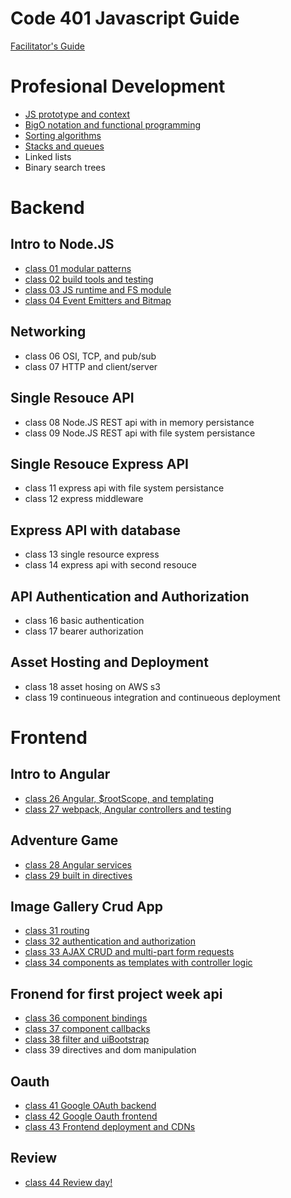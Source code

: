 Code 401 Javascript Guide
======

[Facilitator's Guide](https://docs.google.com/document/d/1vmgu4wUU_2G90kpVUpz2mdelIwjJk9cNXsZMVQl43FQ/edit#heading=h.1j8q9kkvjvmu)

# Profesional Development
* [JS prototype and context](./profesional-development/pd-01-prototype-and-context)
* [BigO notation and functional programming](./profesional-development/pd-02-bigo-and-functional)
* [Sorting algorithms](./profesional-development/pd-03-sorting-algorithms)
* [Stacks and queues](./profesional-development/pd-04-stacks-queues)
* Linked lists
* Binary search trees

# Backend
## Intro to Node.JS
* [class 01 modular patterns](./backend/class-01-modular-patterns)
* [class 02 build tools and testing](./backend/class-02-tools-errors-val-vs-ref)
* [class 03 JS runtime and FS module](./backend/class-03-js-runtime-and-fs-module)
* [class 04 Event Emitters and Bitmap](./backend/class-04-eventemitter-promise-bitmap)

## Networking
* class 06 OSI, TCP, and pub/sub
* class 07 HTTP and client/server

## Single Resouce API
* class 08 Node.JS REST api with in memory persistance
* class 09 Node.JS REST api with file system persistance

## Single Resouce Express API
* class 11 express api with file system persistance
* class 12 express middleware

## Express API with database
* class 13 single resource express
* class 14 express api with second resouce

## API Authentication and Authorization
* class 16 basic authentication
* class 17 bearer authorization

## Asset Hosting and Deployment
* class 18 asset hosing on AWS s3
* class 19 continueous integration and continueous deployment

# Frontend

## Intro to Angular
* [class 26 Angular, $rootScope, and templating](./frontend/class-26-angular-intro)
* [class 27 webpack, Angular controllers and testing](./frontend/class-27-webpack-controllers-testing)

## Adventure Game
* [class 28 Angular services](./frontend/class-28-services)
* [class 29 built in directives](./frontend/class-29-angular-directives)

## Image Gallery Crud App
* [class 31 routing](./frontend/class-31-angular-routing)
* [class 32 authentication and authorization](./frontend/class-32-client-basic-auth)
* [class 33 AJAX CRUD and multi-part form requests](./frontend/class-33-AJAX-crud-and-image-upload)
* [class 34 components as templates with controller logic](./frontend/class-34-template-components)

## Fronend for first project week api
* [class 36 component bindings](./frontend/class-36-component-bindings)
* [class 37 component callbacks](./frontend/class-37-component-callbacks)
* [class 38 filter and uiBootstrap](./frontend/class-38-filters-and-bootstrap)
* class 39 directives and dom manipulation

## Oauth
* [class 41 Google OAuth backend](./frontend/class-41-oauth-frontend)
* [class 42 Google Oauth frontend](./frontend/class-42-oauth-backend)
* [class 43 Frontend deployment and CDNs](./frontend/class-43-frontend-deployment)

## Review
* [class 44 Review day!](./frontend/class-44-review)
